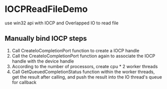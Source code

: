 # IOCPReadFileDemo
use win32 api with IOCP and Overlapped IO to read file

## Manually bind IOCP steps
1. Call CreateIoCompletionPort function to create a IOCP handle
2. Call the CreateIoCompletionPort function again to associate the IOCP handle with the device handle
3. According to the number of processors, create cpu * 2 worker threads
4. Call GetQueuedCompletionStatus function within the worker threads, get the result after calling, and push the result into the IO thread's queue for callback